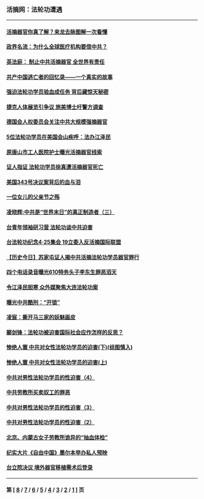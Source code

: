 ### 活摘网：法轮功遭遇
---
#### [活摘器官你真了解？来龙去脉图解一次看懂](../../pages/nf5881/n13013820.md?07140430) 
#### [政界名流：为什么全球医疗机构要信中共？](../../pages/nf5881/n11945479.md?07140430) 
#### [英法庭： 制止中共活摘器官 全世界有责任](../../pages/nf5881/n11330691.md?07140430) 
#### [共产中国逃亡者的回忆录——一个真实的故事](../../pages/nf5881/n10918649.md?07140430) 
#### [强迫法轮功学员验血成任务 背后藏惊天秘密](../../pages/nf5881/n4252384.md?07140430) 
#### [捷克人体展览引争议 旅美博士吁警方调查](../../pages/nf5881/n9429187.md?07140430) 
#### [德国会人权委员会关注中共大规模强摘器官](../../pages/nf5881/n8418950.md?07140430) 
#### [5位法轮功学员在美国会山疾呼：法办江泽民](../../pages/nf5881/n8101519.md?07140430) 
#### [原唐山市工人医院护士曝光活摘器官线索](../../pages/nf5881/n8076384.md?07140430) 
#### [证人指证 法轮功学员徐真遭活摘器官死亡](../../pages/nf5881/n8042467.md?07140430) 
#### [美国343号决议案背后的血与泪](../../pages/nf5881/n8020684.md?07140430) 
#### [一位女儿的父亲节之殇](../../pages/nf5881/n8014122.md?07140430) 
#### [凌晓辉:中共是“世界末日”的真正制造者（三）](../../pages/nf5881/n4210333.md?07140430) 
#### [台青年领袖研习营 法轮功谈中共迫害](../../pages/nf5881/n4141857.md?07140430) 
#### [台法轮功纪念4‧25集会 19立委入反活摘国际联盟](../../pages/nf5881/n4141821.md?07140430) 
#### [【历史今日】苏家屯证人揭中共活摘法轮功学员器官罪行](../../pages/nf5881/n4135912.md?07140430) 
#### [四个电话录音曝光610特务头子李东生罪恶滔天](../../pages/nf5881/n4040060.md?07140430) 
#### [令江泽民胆寒 众外媒聚焦大连法轮功案](../../pages/nf5881/n3932671.md?07140430) 
#### [曝光中共酷刑：“开锁”](../../pages/nf5881/n3889373.md?07140430) 
#### [凌宸：撕开马三家的妖魅画皮](../../pages/nf5881/n3849369.md?07140430) 
#### [郦剑锋：法轮功被迫害国际社会应作怎样的反思？](../../pages/nf5881/n3824560.md?07140430) 
#### [惨绝人寰 中共对女性法轮功学员的迫害(下)(组图慎入)](../../pages/nf5881/n3816285.md?07140430) 
#### [惨绝人寰 中共对女性法轮功学员的迫害(上)](../../pages/nf5881/n3815374.md?07140430) 
#### [中共对男性法轮功学员的性迫害（4）](../../pages/nf5881/n3769144.md?07140430) 
#### [中共劳教所买卖奴工的罪恶](../../pages/nf5881/n3769378.md?07140430) 
#### [中共对男性法轮功学员的性迫害（3）](../../pages/nf5881/n3768231.md?07140430) 
#### [中共对男性法轮功学员的性迫害（2）](../../pages/nf5881/n3767211.md?07140430) 
#### [北京、内蒙古女子劳教所诡异的“抽血体检”](../../pages/nf5881/n3753158.md?07140430) 
#### [纪实大片《自由中国》墨尔本举办私人预映](../../pages/nf5881/n3743337.md?07140430) 
#### [台立院决议 境外器官移植需术后登录](../../pages/nf5881/n3741520.md?07140430) 

---
#### 第 [ [8](./8.md?07140430) / [7](./7.md?07140430) / [6](./6.md?07140430) / [5](./5.md?07140430) / [4](./4.md?07140430) / [3](./3.md?07140430) / [2](./2.md?07140430) / [1](./1.md?07140430) ] 页
